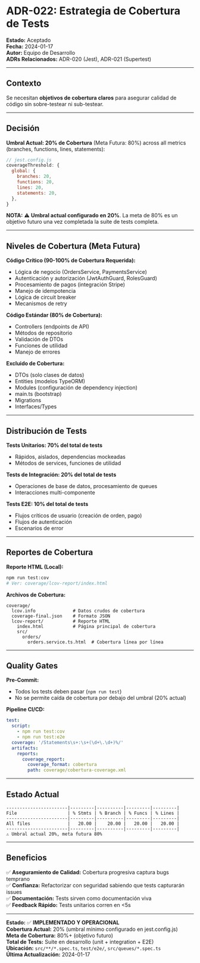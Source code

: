 # ADR-022: Estrategia de Cobertura de Tests

**Estado:** Aceptado  
**Fecha:** 2024-01-17  
**Autor:** Equipo de Desarrollo  
**ADRs Relacionados:** ADR-020 (Jest), ADR-021 (Supertest)

---

## Contexto

Se necesitan **objetivos de cobertura claros** para asegurar calidad de código sin sobre-testear ni sub-testear.

---

## Decisión

**Umbral Actual: 20% de Cobertura** (Meta Futura: 80%) across all metrics (branches, functions, lines, statements):

```javascript
// jest.config.js
coverageThreshold: {
  global: {
    branches: 20,
    functions: 20,
    lines: 20,
    statements: 20,
  },
}
```

**NOTA:** ⚠️ **Umbral actual configurado en 20%**. La meta de 80% es un objetivo futuro una vez completada la suite de tests completa.

---

## Niveles de Cobertura (Meta Futura)

**Código Crítico (90-100% de Cobertura Requerida):**

- Lógica de negocio (OrdersService, PaymentsService)
- Autenticación y autorización (JwtAuthGuard, RolesGuard)
- Procesamiento de pagos (integración Stripe)
- Manejo de idempotencia
- Lógica de circuit breaker
- Mecanismos de retry

**Código Estándar (80% de Cobertura):**

- Controllers (endpoints de API)
- Métodos de repositorio
- Validación de DTOs
- Funciones de utilidad
- Manejo de errores

**Excluido de Cobertura:**

- DTOs (solo clases de datos)
- Entities (modelos TypeORM)
- Modules (configuración de dependency injection)
- main.ts (bootstrap)
- Migrations
- Interfaces/Types

---

## Distribución de Tests

**Tests Unitarios: 70% del total de tests**

- Rápidos, aislados, dependencias mockeadas
- Métodos de services, funciones de utilidad

**Tests de Integración: 20% del total de tests**

- Operaciones de base de datos, procesamiento de queues
- Interacciones multi-componente

**Tests E2E: 10% del total de tests**

- Flujos críticos de usuario (creación de orden, pago)
- Flujos de autenticación
- Escenarios de error

---

## Reportes de Cobertura

**Reporte HTML (Local):**

```bash
npm run test:cov
# Ver: coverage/lcov-report/index.html
```

**Archivos de Cobertura:**

```
coverage/
  lcov.info              # Datos crudos de cobertura
  coverage-final.json    # Formato JSON
  lcov-report/           # Reporte HTML
    index.html           # Página principal de cobertura
    src/
      orders/
        orders.service.ts.html  # Cobertura línea por línea
```

---

## Quality Gates

**Pre-Commit:**

- Todos los tests deben pasar (`npm run test`)
- No se permite caída de cobertura por debajo del umbral (20% actual)

**Pipeline CI/CD:**

```yaml
test:
  script:
    - npm run test:cov
    - npm run test:e2e
  coverage: '/Statements\s+:\s+(\d+\.\d+)%/'
  artifacts:
    reports:
      coverage_report:
        coverage_format: cobertura
        path: coverage/cobertura-coverage.xml
```

---

## Estado Actual

```
-----------------------|---------|----------|---------|---------|
File                   | % Stmts | % Branch | % Funcs | % Lines |
-----------------------|---------|----------|---------|---------|
All files              |   20.00 |    20.00 |   20.00 |   20.00 |
-----------------------|---------|----------|---------|---------|
⚠️ Umbral actual 20%, meta futura 80%
```

---

## Beneficios

✅ **Aseguramiento de Calidad:** Cobertura progresiva captura bugs temprano  
✅ **Confianza:** Refactorizar con seguridad sabiendo que tests capturarán issues  
✅ **Documentación:** Tests sirven como documentación viva  
✅ **Feedback Rápido:** Tests unitarios corren en <5s

---

**Estado:** ✅ **IMPLEMENTADO Y OPERACIONAL**  
**Cobertura Actual:** 20% (umbral mínimo configurado en jest.config.js)  
**Meta de Cobertura:** 80%+ (objetivo futuro)  
**Total de Tests:** Suite en desarrollo (unit + integration + E2E)  
**Ubicación:** `src/**/*.spec.ts`, `test/e2e/`, `src/queues/*.spec.ts`  
**Última Actualización:** 2024-01-17

